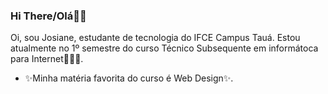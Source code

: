 ### Hi There/Olá👋🏻

Oi, sou Josiane, estudante de tecnologia do IFCE Campus Tauá. Estou atualmente no 1º semestre do curso Técnico Subsequente em informátoca para Internet👩🏼‍💻.

- ✨Minha matéria favorita do curso é Web Design✨.

